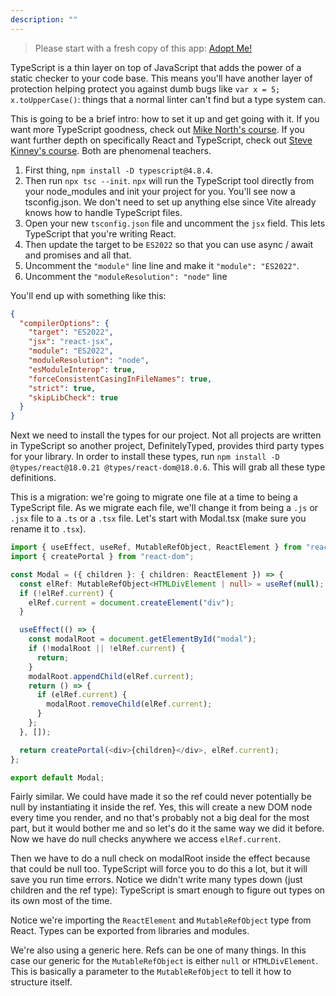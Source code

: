 ```yaml
---
description: ""
---
```


> Please start with a fresh copy of this app: [Adopt Me!][app]

TypeScript is a thin layer on top of JavaScript that adds the power of a static checker to your code base. This means you'll have another layer of protection helping protect you against dumb bugs like `var x = 5; x.toUpperCase()`: things that a normal linter can't find but a type system can.

This is going to be a brief intro: how to set it up and get going with it. If you want more TypeScript goodness, check out [Mike North's course][mike]. If you want further depth on specifically React and TypeScript, check out [Steve Kinney's course][steve]. Both are phenomenal teachers.

1. First thing, `npm install -D typescript@4.8.4`.
1. Then run `npx tsc --init`. `npx` will run the TypeScript tool directly from your node_modules and init your project for you. You'll see now a tsconfig.json. We don't need to set up anything else since Vite already knows how to handle TypeScript files.
1. Open your new `tsconfig.json` file and uncomment the `jsx` field. This lets TypeScript that you're writing React.
1. Then update the target to be `ES2022` so that you can use async / await and promises and all that.
1. Uncomment the `"module"` line line and make it `"module": "ES2022"`.
1. Uncomment the `"moduleResolution": "node"` line

You'll end up with something like this:

```json
{
  "compilerOptions": {
    "target": "ES2022",
    "jsx": "react-jsx",
    "module": "ES2022",
    "moduleResolution": "node",
    "esModuleInterop": true,
    "forceConsistentCasingInFileNames": true,
    "strict": true,
    "skipLibCheck": true
  }
}
```

Next we need to install the types for our project. Not all projects are written in TypeScript so another project, DefinitelyTyped, provides third party types for your library. In order to install these types, run `npm install -D @types/react@18.0.21 @types/react-dom@18.0.6`. This will grab all these type definitions.

This is a migration: we're going to migrate one file at a time to being a TypeScript file. As we migrate each file, we'll change it from being a `.js` or `.jsx` file to a `.ts` or a `.tsx` file. Let's start with Modal.tsx (make sure you rename it to `.tsx`).

```typescript
import { useEffect, useRef, MutableRefObject, ReactElement } from "react";
import { createPortal } from "react-dom";

const Modal = ({ children }: { children: ReactElement }) => {
  const elRef: MutableRefObject<HTMLDivElement | null> = useRef(null);
  if (!elRef.current) {
    elRef.current = document.createElement("div");
  }

  useEffect(() => {
    const modalRoot = document.getElementById("modal");
    if (!modalRoot || !elRef.current) {
      return;
    }
    modalRoot.appendChild(elRef.current);
    return () => {
      if (elRef.current) {
        modalRoot.removeChild(elRef.current);
      }
    };
  }, []);

  return createPortal(<div>{children}</div>, elRef.current);
};

export default Modal;
```

Fairly similar. We could have made it so the ref could never potentially be null by instantiating it inside the ref. Yes, this will create a new DOM node every time you render, and no that's probably not a big deal for the most part, but it would bother me and so let's do it the same way we did it before. Now we have do null checks anywhere we access `elRef.current`.

Then we have to do a null check on modalRoot inside the effect because that could be null too. TypeScript will force you to do this a lot, but it will save you run time errors. Notice we didn't write many types down (just children and the ref type): TypeScript is smart enough to figure out types on its own most of the time.

Notice we're importing the `ReactElement` and `MutableRefObject` type from React. Types can be exported from libraries and modules.

We're also using a generic here. Refs can be one of many things. In this case our generic for the `MutableRefObject` is either `null` or `HTMLDivElement`. This is basically a parameter to the `MutableRefObject` to tell it how to structure itself.

[mike]: https://frontendmasters.com/courses/typescript-v3/
[steve]: https://frontendmasters.com/courses/react-typescript-v2/
[dt]: https://www.definitelytyped.org
[app]: https://github.com/btholt/citr-v8-project/tree/master/14-context
